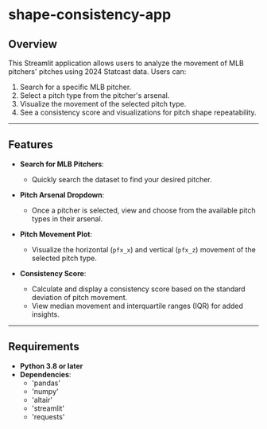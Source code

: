# shape-consistency-app

## Overview
This Streamlit application allows users to analyze the movement of MLB pitchers' pitches using 2024 Statcast data. Users can:
1. Search for a specific MLB pitcher.
2. Select a pitch type from the pitcher's arsenal.
3. Visualize the movement of the selected pitch type.
4. See a consistency score and visualizations for pitch shape repeatability.

---

## Features
- **Search for MLB Pitchers**:
  - Quickly search the dataset to find your desired pitcher.
  
- **Pitch Arsenal Dropdown**:
  - Once a pitcher is selected, view and choose from the available pitch types in their arsenal.

- **Pitch Movement Plot**:
  - Visualize the horizontal (`pfx_x`) and vertical (`pfx_z`) movement of the selected pitch type.

- **Consistency Score**:
  - Calculate and display a consistency score based on the standard deviation of pitch movement.
  - View median movement and interquartile ranges (IQR) for added insights.

---

## Requirements
- **Python 3.8 or later**
- **Dependencies**:
  - 'pandas'
  - 'numpy'
  - 'altair'
  - 'streamlit'
  - 'requests'

